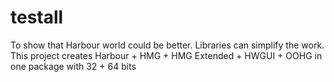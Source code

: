 # testall
To show that Harbour world could be better.
Libraries can simplify the work.
This project creates
Harbour + HMG + HMG Extended + HWGUI + OOHG
in one package with 32 + 64 bits
